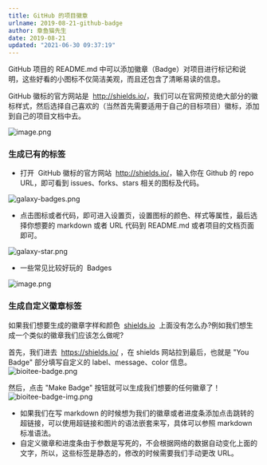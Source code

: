 ```yaml
---
title: GitHub 的项目徽章
urlname: 2019-08-21-github-badge
author: 章鱼猫先生
date: 2019-08-21
updated: "2021-06-30 09:37:19"
---
```


GitHub 项目的 README.md 中可以添加徽章（Badge）对项目进行标记和说明，这些好看的小图标不仅简洁美观，而且还包含了清晰易读的信息。

GitHub 徽标的官方网站是  <http://shields.io/>，我们可以在官网预览绝大部分的徽标样式，然后选择自己喜欢的（当然首先需要适用于自己的目标项目）徽标，添加到自己的项目文档中去。

![image.png](https://shub.weiyan.tech/yuque/elog-cookbook-img/Fp90EVTf0C6how5YdnxSq6FdE2Qt.png)

### 生成已有的标签

- 打开  GitHub 徽标的官方网站  <http://shields.io/>，输入你在 Github 的 repo URL，即可看到 issues、forks、stars 相关的图标及代码。

![galaxy-badges.png](https://shub.weiyan.tech/yuque/elog-cookbook-img/FtCvMnaB2Vwt1haUBIcAkQp41Jxe.png)

- 点击图标或者代码，即可进入设置页，设置图标的颜色、样式等属性，最后选择你想要的 markdown 或者 URL 代码到 README.md 或者项目的文档页面即可。

![galaxy-star.png](https://shub.weiyan.tech/yuque/elog-cookbook-img/FqG2PLtNfOGR8dk7YVlS5_g5XeJs.png)

- 一些常见比较好玩的  Badges

![image.png](https://shub.weiyan.tech/yuque/elog-cookbook-img/Ft3Ua1_WNpygDdZc6mTfaq7BAeNb.png)

### 生成自定义徽章标签

如果我们想要生成的徽章字样和颜色  [shields.io](http://shields.io/)  上面没有怎么办?例如我们想生成一个类似的徽章我们应该怎么做呢?

首先，我们进去  <https://shields.io/> ，在 shields 网站拉到最后，也就是 "You Badge" 部分填写自定义的 label、message、color 信息。
![bioitee-badge.png](https://shub.weiyan.tech/yuque/elog-cookbook-img/FsoGHVozIF9cUOC8UX_ZMTzEYMEh.png)

然后，点击 "Make Badge" 按钮就可以生成我们想要的任何徽章了！
![bioitee-badge-img.png](https://shub.weiyan.tech/yuque/elog-cookbook-img/FgN94NqR2gZKLgWwvcX5PeaFzd6h.png)

- 如果我们在写 markdown 的时候想为我们的徽章或者进度条添加点击跳转的超链接，可以使用超链接和图片的语法嵌套来写，具体可以参照 markdown 标准语法。
- 自定义徽章和进度条由于参数是写死的，不会根据网络的数据自动变化上面的文字，所以，这些标签是静态的，修改的时候需要我们手动更改 URL。
